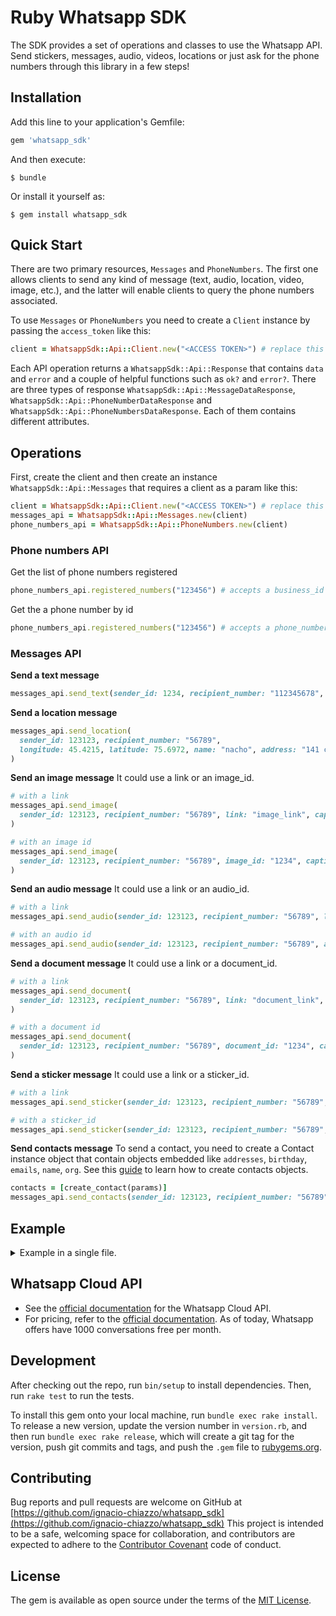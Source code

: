 # Ruby Whatsapp SDK

The SDK provides a set of operations and classes to use the Whatsapp API.
Send stickers, messages, audio, videos, locations or just ask for the phone numbers through this library in a few steps!

## Installation

Add this line to your application's Gemfile:

```ruby
gem 'whatsapp_sdk'
```

And then execute:

    $ bundle

Or install it yourself as:

    $ gem install whatsapp_sdk

## Quick Start

There are two primary resources, `Messages` and `PhoneNumbers`. The first one allows clients to send any kind of message (text, audio, location, video, image, etc.), and the latter will enable clients to query the phone numbers associated.

To use `Messages` or `PhoneNumbers` you need to create a `Client` instance by passing the `access_token` like this:

```ruby
client = WhatsappSdk::Api::Client.new("<ACCESS TOKEN>") # replace this with a valid access token
```

Each API operation returns a `WhatsappSdk::Api::Response` that contains `data` and `error` and a couple of helpful functions such as `ok?` and `error?`. There are three types of response `WhatsappSdk::Api::MessageDataResponse`, `WhatsappSdk::Api::PhoneNumberDataResponse` and `WhatsappSdk::Api::PhoneNumbersDataResponse`. Each of them contains different attributes.

## Operations
First, create the client and then create an instance `WhatsappSdk::Api::Messages` that requires a client as a param like this:

```ruby
client = WhatsappSdk::Api::Client.new("<ACCESS TOKEN>") # replace this with a valid access_token
messages_api = WhatsappSdk::Api::Messages.new(client)
phone_numbers_api = WhatsappSdk::Api::PhoneNumbers.new(client)
```

### Phone numbers API
Get the list of phone numbers registered
```ruby
phone_numbers_api.registered_numbers("123456") # accepts a business_id
```

Get the a phone number by id
```ruby
phone_numbers_api.registered_numbers("123456") # accepts a phone_number_id
```

### Messages API

**Send a text message**

```ruby
messages_api.send_text(sender_id: 1234, recipient_number: "112345678", message: "hola")
```

**Send a location message**

```ruby
messages_api.send_location(
  sender_id: 123123, recipient_number: "56789", 
  longitude: 45.4215, latitude: 75.6972, name: "nacho", address: "141 cooper street"
)
```

**Send an image message**
It could use a link or an image_id.
```ruby
# with a link 
messages_api.send_image(
  sender_id: 123123, recipient_number: "56789", link: "image_link", caption: "Ignacio Chiazzo Profile"
)

# with an image id 
messages_api.send_image(
  sender_id: 123123, recipient_number: "56789", image_id: "1234", caption: "Ignacio Chiazzo Profile"
)
```

**Send an audio message**
It could use a link or an audio_id.
```ruby
# with a link 
messages_api.send_audio(sender_id: 123123, recipient_number: "56789", link: "audio_link")

# with an audio id 
messages_api.send_audio(sender_id: 123123, recipient_number: "56789", audio_id: "1234")
```

**Send a document message**
It could use a link or a document_id.
```ruby
# with a link 
messages_api.send_document(
  sender_id: 123123, recipient_number: "56789", link: "document_link", caption: "Ignacio Chiazzo"
)

# with a document id 
messages_api.send_document(
  sender_id: 123123, recipient_number: "56789", document_id: "1234", caption: "Ignacio Chiazzo"
)
```

**Send a sticker message**
It could use a link or a sticker_id.
```ruby
# with a link 
messages_api.send_sticker(sender_id: 123123, recipient_number: "56789", link: "link")

# with a sticker_id
messages_api.send_sticker(sender_id: 123123, recipient_number: "56789", sticker_id: "1234")
```

**Send contacts message**
To send a contact, you need to create a Contact instance object that contain objects embedded like 
`addresses`, `birthday`, `emails`, `name`, `org`. See this [guide](/test/contact_helper.rb) to learn how to create contacts objects.

```ruby
contacts = [create_contact(params)]
messages_api.send_contacts(sender_id: 123123, recipient_number: "56789", contacts: contacts)
```

## Example

<details><summary>Example in a single file. </summary>
    
1) Copy this code into a file and save it `example.rb`
2) Replace the `ACCESS_TOKEN` constant with a valid `access_token`. 
3) Run the file with the command `ruby example.rb`

```ruby
# frozen_string_literal: true

require 'bundler/inline'

gemfile(true) do
  source 'https://rubygems.org'

  git_source(:github) { |repo| "https://github.com/#{repo}.git" }

  gem "whatsapp_sdk"
  gem "pry"
  gem "pry-nav"
end

require 'whatsapp_sdk'
require "pry"
require "pry-nav"

ACCESS_TOKEN = "12345" # replace this with a valid access_token
SENDER_ID = 107878721936019
RECEIPIENT_NUMBER = "1234"

client = WhatsappSdk::Api::Client.new(ACCESS_TOKEN) # replace this with a valid access_token
messages_api = WhatsappSdk::Api::Messages.new(client)
phone_numbers_api = WhatsappSdk::Api::PhoneNumbers.new(client)

phone_numbers_api.registered_number("107878721936019")
phone_numbers_api.registered_numbers("114503234599312") 

messages_api.send_text(sender_id: SENDER_ID, recipient_number: RECEIPIENT_NUMBER, message: "hola")
messages_api.send_location(
  sender_id: SENDER_ID, recipient_number: RECEIPIENT_NUMBER, 
  longitude: 45.4215, latitude: 75.6972, name: "nacho", address: "141 cooper street"
)

# Send images

## with a link 
messages_api.send_image(
  sender_id: SENDER_ID, recipient_number: RECEIPIENT_NUMBER, link: "image_link", caption: "Ignacio Chiazzo Profile"
)

## with an image id 
messages_api.send_image(
  sender_id: SENDER_ID, recipient_number: RECEIPIENT_NUMBER, image_id: "1234", caption: "Ignacio Chiazzo Profile"
)

# Send audios
## with a link 
messages_api.send_audio(sender_id: SENDER_ID, recipient_number: RECEIPIENT_NUMBER, link: "audio_link")

## with an audio id 
messages_api.send_audio(sender_id: SENDER_ID, recipient_number: RECEIPIENT_NUMBER, audio_id: "1234")

# Send documents
## with a link 
messages_api.send_document(
  sender_id: SENDER_ID, recipient_number: RECEIPIENT_NUMBER, link: "document_link", caption: "Ignacio Chiazzo"
)

## with a document id 
messages_api.send_document(
  sender_id: SENDER_ID, recipient_number: RECEIPIENT_NUMBER, document_id: "1234", caption: "Ignacio Chiazzo"
)

# send stickers
## with a link 
messages_api.send_sticker(sender_id: SENDER_ID, recipient_number: RECEIPIENT_NUMBER, link: "link")

## with a sticker_id
messages_api.send_sticker(sender_id: SENDER_ID, recipient_number: RECEIPIENT_NUMBER, sticker_id: "1234")
binding.pry

```
</details>

## Whatsapp Cloud API

- See the [official documentation](https://developers.facebook.com/docs/whatsapp/cloud-api) for the Whatsapp Cloud API.
- For pricing, refer to the [official documentation](https://developers.facebook.com/docs/whatsapp/pricing/). As of today, Whatsapp offers have 1000 conversations free per month.

## Development

After checking out the repo, run `bin/setup` to install dependencies. Then, run `rake test` to run the tests.

To install this gem onto your local machine, run `bundle exec rake install`. To release a new version, update the version number in `version.rb`, and then run `bundle exec rake release`, which will create a git tag for the version, push git commits and tags, and push the `.gem` file to [rubygems.org](https://rubygems.org).

## Contributing

Bug reports and pull requests are welcome on GitHub at [https://github.com/ignacio-chiazzo/whatsapp_sdk](https://github.com/ignacio-chiazzo/whatsapp_sdk) This project is intended to be a safe, welcoming space for collaboration, and contributors are expected to adhere to the [Contributor Covenant](http://contributor-covenant.org) code of conduct.

## License

The gem is available as open source under the terms of the [MIT License](https://opensource.org/licenses/MIT).
